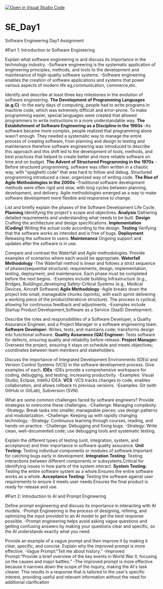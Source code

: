 [![Open in Visual Studio Code](https://classroom.github.com/assets/open-in-vscode-2e0aaae1b6195c2367325f4f02e2d04e9abb55f0b24a779b69b11b9e10269abc.svg)](https://classroom.github.com/online_ide?assignment_repo_id=15613889&assignment_repo_type=AssignmentRepo)
# SE_Day1
Software Engineering Day1 Assignment

#Part 1: Introduction to Software Engineering

Explain what software engineering is and discuss its importance in the technology industry.
  -Software engineering is the systematic application of engineering principles, methods, and tools to the development and maintenance of high-quality software systems. 
  -Software engineering enables the creation of software applications and systems that power various aspects of modern life eg,communication, commerce,etc.

Identify and describe at least three key milestones in the evolution of software engineering.
 **The Development of Programming Languages (e.g.C)**
  -In the early days of computing, people had to write programs in machine code, which was extremely difficult and error-prone. To make programming easier, special languages were created that allowed programmers to write instructions in a more understandable way.
**The Establishment of Software Engineering as a Discipline in the 1960s**
  -As software became more complex, people realized that programming alone wasn’t enough. They needed a systematic way to manage the entire process of creating software, from planning and design to testing and maintenance therefore software engineering was introduced to describe this approach and this shift led to the development of tools, methods, and best practices that helped to create better and more reliable software on time and on budget.
**The Advent of Structured Programming in the 1970s**
  -Before structured programming, software was often written in a chaotic way, with "spaghetti code" that was hard to follow and debug. Structured programming introduced a clear, organized way of writing code.
**The Rise of Agile Methodologies in the 2000s**
  -Traditional software development methods were often rigid and slow, with long cycles between planning, development, and delivery. Agile methodologies emerged as a way to make software development more flexible and responsive to change.


List and briefly explain the phases of the Software Development Life Cycle.
  **Planning** Identifying the project's scope and objectives.
  **Analysis**  Gathering detailed requirements and understanding what needs to be built.
  **Design** Crafting the architecture and design specifications.
  **Implementation (Coding)** Writing the actual code according to the design.
  **Testing** Verifying that the software works as intended and is free of bugs.
  **Deployment** Releasing the software to users.
  **Maintenance** Ongoing support and updates after the software is in use.

Compare and contrast the Waterfall and Agile methodologies. Provide examples of scenarios where each would be appropriate.
**Waterfall Methodology**
  -The Waterfall method is linear and follows a strict sequence of phases(sequential structure): requirements, design, implementation, testing, deployment, and maintenance. Each phase must be completed before the next begins.
  -Examples include building Infrastructure (e.g., Bridges, Buildings),developing Safety-Critical Systems (e.g., Medical Devices, Aircraft Software)
**Agile Methodology**
  -Agile breaks down the project into small, manageable chunks (sprints), with each sprint delivering a working piece of the product(iteraticve structure). The process is cyclical, allowing for continuous feedback and adjustments.
  -Examples include Startup Product Development,Software as a Service (SaaS) Development.
  
Describe the roles and responsibilities of a Software Developer, a Quality Assurance Engineer, and a Project Manager in a software engineering team.
  **Software Developer:** Writes, tests, and maintains code; transforms design into functional software.
  **Quality Assurance (QA) Engineer:** Tests software for defects, ensuring quality and reliability before release.
  **Project Manager:** Oversees the project, ensuring it stays on schedule and meets objectives; coordinates between team members and stakeholders.

Discuss the importance of Integrated Development Environments (IDEs) and Version Control Systems (VCS) in the software development process. Give examples of each.
**IDEs**
  -IDEs provide a comprehensive workspace for coding, debugging, and testing, increasing productivity.
  -Examples: Visual Studio, Eclipse, IntelliJ IDEA.
**VCS**
  -VCS tracks changes to code, enables collaboration, and allows rollback to previous versions.
  -Examples: Git (with GitHub or GitLab), Subversion (SVN).

What are some common challenges faced by software engineers? Provide strategies to overcome these challenges.
  -Challenge: Managing complexity.
    -Strategy: Break tasks into smaller, manageable pieces; use design patterns and modularization.
  -Challenge: Keeping up with rapidly changing technology.
    -Strategy: Continuous learning through courses, reading, and hands-on practice.
  -Challenge: Debugging and fixing bugs.
    -Strategy: Write clean, well-documented code; use debugging tools and systematic testing.

Explain the different types of testing (unit, integration, system, and acceptance) and their importance in software quality assurance.
**Unit Testing:** Testing individual components or modules of software.Important for catching bugs early in development.
**Integration Testing:** Testing interactions between different components or subsystems.Critical for identifying issues in how parts of the system interact.
**System Testing:** Testing the entire software system as a whole.Ensures the entire software works as a whole.
**Acceptance Testing:** Testing the software against user requirements to ensure it meets user needs.Ensures the final product is ready for release and use.


#Part 2: Introduction to AI and Prompt Engineering


Define prompt engineering and discuss its importance in interacting with AI models.
-Prompt Engineering is the process of designing, refining, and optimizing the input  provided to an AI model to get the best response possible.
-Prompt engineering helps avoid asking  vague questions and getting  confusing answers by making your questions clear and specific, so the AI understands exactly what you need.

Provide an example of a vague prompt and then improve it by making it clear, specific, and concise. Explain why the improved prompt is more effective.
-Vague Prompt:“Tell me about history.”
-Improved Prompt:“Provide a brief overview of the key events in World War II, focusing on the causes and major battles.”
-The improved prompt is more effective because it narrows down the scope of the inquiry, making the AI's task clearer. This results in a response that is tailored to the user’s specific interest, providing useful and relevant information without the need for additional clarification
